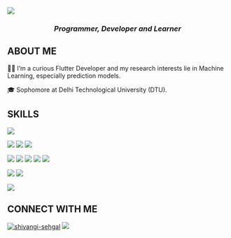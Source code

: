 <img align = "center" src = "https://user-images.githubusercontent.com/83656526/149811995-0e1d34fc-48df-45bb-ae3c-0c57e8490412.png" />

### *<div align="center">Programmer, Developer and Learner</div>*

## ABOUT ME
 👩‍💻 I’m a curious Flutter Developer and my research interests lie in Machine Learning, especially prediction models.
 
 🎓 Sophomore at Delhi Technological University (DTU).
 

## SKILLS
<img src = "https://img.shields.io/badge/Flutter-02569B?style=for-the-badge&logo=flutter&logoColor=white">

<img src = "https://img.shields.io/badge/C%2B%2B-00599C?style=for-the-badge&logo=c%2B%2B&logoColor=white"> <img src = "https://img.shields.io/badge/Dart-0175C2?style=for-the-badge&logo=dart&logoColor=white"> <img src = "https://img.shields.io/badge/Python-FFD43B?style=for-the-badge&logo=python&logoColor=darkgree">

<img src = "https://img.shields.io/badge/Pandas-2C2D72?style=for-the-badge&logo=pandas&logoColor=white"> <img src = "https://img.shields.io/badge/Numpy-777BB4?style=for-the-badge&logo=numpy&logoColor=white"> <img src = "https://img.shields.io/badge/scikit_learn-F7931E?style=for-the-badge&logo=scikit-learn&logoColor=white"> <img src = "https://img.shields.io/badge/Keras-D00000?style=for-the-badge&logo=Keras&logoColor=white"> <img src = "https://img.shields.io/badge/TensorFlow-FF6F00?style=for-the-badge&logo=TensorFlow&logoColor=white">

<img src = "https://img.shields.io/badge/firebase-ffca28?style=for-the-badge&logo=firebase&logoColor=black"> <img src = "https://img.shields.io/badge/strapi-2e7eea?style=for-the-badge&logo=strapi&logoColor=white">

<img src = "https://img.shields.io/badge/Android_Studio-3DDC84?style=for-the-badge&logo=android-studio&logoColor=white">

## CONNECT WITH ME
<a href="https://linkedin.com/in/shivangi-sehgal" target="blank"><img src="https://img.shields.io/badge/LinkedIn-0077B5?style=for-the-badge&logo=linkedin&logoColor=white" alt="shivangi-sehgal"/></a> <a href="mailto:shivangi6002@gmail.com" target="blank"><img src="https://img.shields.io/badge/Gmail-D14836?style=for-the-badge&logo=gmail&logoColor=white"/></a>
